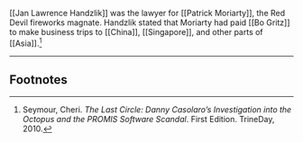 [[Jan Lawrence Handzlik]] was the lawyer for [[Patrick Moriarty]], the Red Devil fireworks magnate. Handzlik stated that Moriarty had paid [[Bo Gritz]] to make business trips to [[China]], [[Singapore]], and other parts of [[Asia]].[^1]

---
## Footnotes

[^1]: Seymour, Cheri. *The Last Circle: Danny Casolaro’s Investigation into the Octopus and the PROMIS Software Scandal*. First Edition. TrineDay, 2010.
